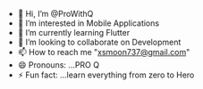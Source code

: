 - 👋 Hi, I’m @ProWithQ
- 👀 I’m interested in Mobile Applications
- 🌱 I’m currently learning Flutter
- 💞️ I’m looking to collaborate on Development
- 📫 How to reach me "xsmoon737@gmail.com"
- 😄 Pronouns: ...PRO Q
- ⚡ Fun fact: ...learn everything from zero to Hero

<!---
ProWithQ/ProWithQ is a ✨ special ✨ repository because its `README.md` (this file) appears on your GitHub profile.
You can click the Preview link to take a look at your changes.
--->
